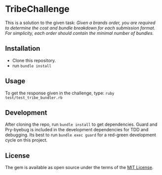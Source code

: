 # TribeChallenge

This is a solution to the given task: 
_Given a brands order, you are required to determine the cost and bundle
breakdown for each submission format. For simplicity, each order should contain
the minimal number of bundles._

## Installation

 - Clone this repository.
 - run `bundle install`

## Usage

To get the response given in the challenge, type:
`ruby test/test_tribe_bundler.rb`

## Development

After cloning the repo, run `bundle install` to get dependencies. Guard and  Pry-byebug is included in the development dependencies for TDD and debugging.
Its best to run `bundle exec guard` for a red-green development cycle on this project.

## License

The gem is available as open source under the terms of the [MIT License](https://opensource.org/licenses/MIT).
